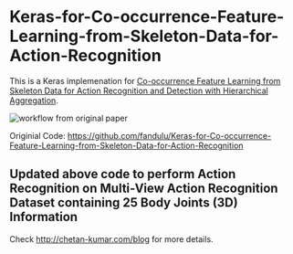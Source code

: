 # Keras-for-Co-occurrence-Feature-Learning-from-Skeleton-Data-for-Action-Recognition

This is a Keras implemenation for [
Co-occurrence Feature Learning from Skeleton Data for Action Recognition and Detection with Hierarchical Aggregation](https://arxiv.org/abs/1804.06055).

![workflow from original paper](https://github.com/fandulu/Keras-for-Co-occurrence-Feature-Learning-from-Skeleton-Data-for-Action-Recognition/blob/master/fig.png)

Originial Code: 
https://github.com/fandulu/Keras-for-Co-occurrence-Feature-Learning-from-Skeleton-Data-for-Action-Recognition

## Updated above code to perform Action Recognition on Multi-View Action Recognition Dataset containing 25 Body Joints (3D) Information

Check http://chetan-kumar.com/blog for more details.

